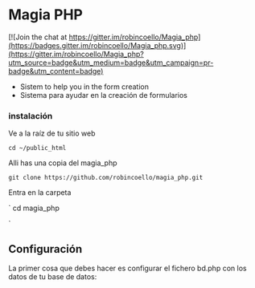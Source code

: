 # Magia PHP

[![Join the chat at https://gitter.im/robincoello/Magia_php](https://badges.gitter.im/robincoello/Magia_php.svg)](https://gitter.im/robincoello/Magia_php?utm_source=badge&utm_medium=badge&utm_campaign=pr-badge&utm_content=badge)
* Sistem to help you in the form creation
* Sistema para ayudar en la creación de formularios 

### instalación
Ve a la raíz de tu sitio web

`
cd ~/public_html
`

Alli has una copia del magia_php


`
git clone https://github.com/robincoello/magia_php.git
`

Entra en la carpeta

`
cd magia_php

`




## Configuración
La primer cosa que debes hacer es configurar el fichero bd.php con los datos de tu base de datos:
<?php  
$servidor = "localhost"; 
$bdatos = "mibasedatos"; 
$usuario = "root"; 
$clave = "miclave";


?>
